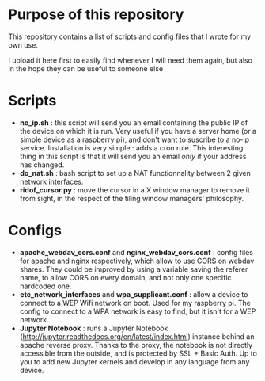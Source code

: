 # Purpose of this repository

This repository contains a list of scripts and config files that I wrote for my own use.

I upload it here first to easily find whenever I will need them again, but also in the hope they can be useful to someone else

# Scripts

   * __no_ip.sh__ : this script will send you an email containing the public IP of the device on which it is run. Very useful if you have a server home (or a simple device as a raspberry pi), and don't want to suscribe to a no-ip service. Installation is very simple : adds a cron rule. This interesting thing in this script is that it will send you an email *only* if your address has changed.
   * __do_nat.sh__ : bash script to set up a NAT functionnality between 2 given network interfaces.
   * __ridof_cursor.py__ : move the cursor in a X window manager to remove it from sight, in the respect of the tiling window managers' philosophy.

# Configs

   * __apache_webdav_cors.conf__ and __nginx_webdav_cors.conf__ : config files for apache and nginx respectively, which allow to use CORS on webdav shares. They could be improved by using a variable saving the referer name, to allow CORS on every domain, and not only one specific hardcoded one.
   * __etc_network_interfaces__ and __wpa_supplicant.conf__ : allow a device to connect to a WEP Wifi network on boot. Used for my raspberry pi. The config to connect to a WPA network is easy to find, but it isn't for a WEP network.
   * __Jupyter Notebook__ : runs a Jupyter Notebook (http://jupyter.readthedocs.org/en/latest/index.html) instance behind an apache reverse proxy. Thanks to the proxy, the notebook is not directly accessible from the outside, and is protected by SSL + Basic Auth. Up to you to add new Jupyter kernels and develop in any language from any device.
